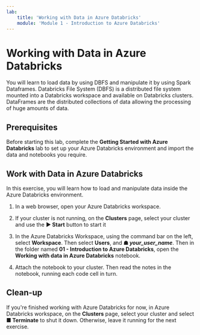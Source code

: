 ```yaml
---
lab:
    title: 'Working with Data in Azure Databricks'
    module: 'Module 1 - Introduction to Azure Databricks'
---
```


# Working with Data in Azure Databricks

You will learn to load data by using DBFS and manipulate it by using Spark Dataframes.
Databricks File System (DBFS) is a distributed file system mounted into a Databricks workspace and available on Databricks clusters.
DataFrames are the distributed collections of data allowing the processing of huge amounts of data.

## Prerequisites

Before starting this lab, complete the **Getting Started with Azure Databricks** lab to set up your Azure Databricks environment and import the data and notebooks you require.

## Work with Data in Azure Databricks

In this exercise, you will learn how to load and manipulate data inside the Azure Databricks environment.

1. In a web browser, open your Azure Databricks workspace.

1. If your cluster is not running, on the **Clusters** page, select your cluster and use the **&#9654; Start** button to start it

1. In the Azure Databricks Workspace, using the command bar on the left, select **Workspace**. Then select **Users**, and **&#9751; *your_user_name***. Then in the folder named **01 - Introduction to Azure Databricks**, open the **Working with data in Azure Databricks** notebook.

1. Attach the notebook to your cluster. Then read the notes in the notebook, running each code cell in turn.

## Clean-up

If you're finished working with Azure Databricks for now, in Azure Databricks workspace, on the **Clusters** page, select your cluster and select **&#9632; Terminate** to shut it down. Otherwise, leave it running for the next exercise.